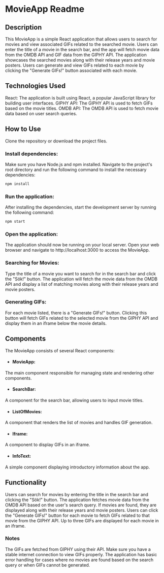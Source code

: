 
# MovieApp Readme
## Description
This MovieApp is a simple React application that allows users to search for movies and view associated GIFs related to the searched movie. Users can enter the title of a movie in the search bar, and the app will fetch movie data from the OMDB API and GIF data from the GIPHY API. The application showcases the searched movies along with their release years and movie posters. Users can generate and view GIFs related to each movie by clicking the "Generate GIFs!" button associated with each movie.

## Technologies Used
React: The application is built using React, a popular JavaScript library for building user interfaces.
GIPHY API: The GIPHY API is used to fetch GIFs based on the movie titles.
OMDB API: The OMDB API is used to fetch movie data based on user search queries.

## How to Use
Clone the repository or download the project files.

### Install dependencies:

Make sure you have Node.js and npm installed. Navigate to the project's root directory and run the following command to install the necessary dependencies:

```javascript
npm install
```
### Run the application: 
After installing the dependencies, start the development server by running the following command:

```javascript
npm start
```
### Open the application: 
The application should now be running on your local server. Open your web browser and navigate to http://localhost:3000 to access the MovieApp.

### Searching for Movies: 
Type the title of a movie you want to search for in the search bar and click the "Sök!" button. The application will fetch the movie data from the OMDB API and display a list of matching movies along with their release years and movie posters.

### Generating GIFs: 
For each movie listed, there is a "Generate GIFs!" button. Clicking this button will fetch GIFs related to the selected movie from the GIPHY API and display them in an iframe below the movie details.

## Components
The MovieApp consists of several React components:

* #### MovieApp: 
The main component responsible for managing state and rendering other components.
* #### SearchBar: 
A component for the search bar, allowing users to input movie titles.
* #### ListOfMovies: 
A component that renders the list of movies and handles GIF generation.
* #### Iframe: 
A component to display GIFs in an iframe.
* #### InfoText: 
A simple component displaying introductory information about the app.

## Functionality
Users can search for movies by entering the title in the search bar and clicking the "Sök!" button.
The application fetches movie data from the OMDB API based on the user's search query.
If movies are found, they are displayed along with their release years and movie posters.
Users can click the "Generate GIFs!" button for each movie to fetch GIFs related to that movie from the GIPHY API.
Up to three GIFs are displayed for each movie in an iframe.
### Notes
The GIFs are fetched from GIPHY using their API. Make sure you have a stable internet connection to view GIFs properly.
The application has basic error handling for cases where no movies are found based on the search query or when GIFs cannot be generated.